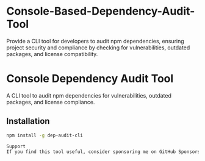# Console-Based-Dependency-Audit-Tool
Provide a CLI tool for developers to audit npm dependencies, ensuring project security and compliance by checking for vulnerabilities, outdated packages, and license compatibility.

# Console Dependency Audit Tool
A CLI tool to audit npm dependencies for vulnerabilities, outdated packages, and license compliance.

## Installation
```bash
npm install -g dep-audit-cli

Support
If you find this tool useful, consider sponsoring me on GitHub Sponsors: https://github.com/loigaak
